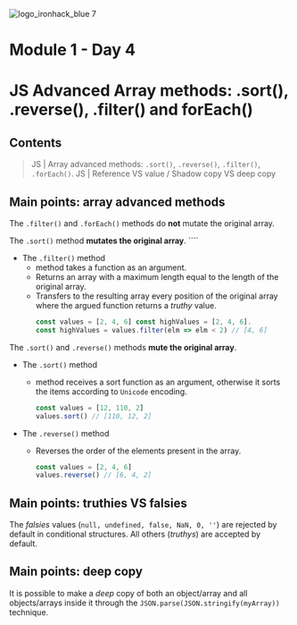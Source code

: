 ![logo_ironhack_blue 7](https://user-images.githubusercontent.com/23629340/40541063-a07a0a8a-601a-11e8-91b5-2f13e4e6b441.png)
# Module 1 - Day 4
# JS Advanced Array methods: .sort(), .reverse(), .filter() and forEach()

## Contents

> JS | Array advanced methods: `.sort()`, `.reverse()`, `.filter()`, `.forEach()`.
> JS | Reference VS value / Shadow copy VS deep copy


## Main points: array advanced methods

The `.filter()` and `.forEach()` methods do **not** mutate the original array.

The `.sort()` method **mutates the original array**.    ````
    
- The `.filter()` method
  - method takes a function as an argument.
  - Returns an array with a maximum length equal to the length of the original array.
  - Transfers to the resulting array every position of the original array where the argued function returns a _truthy_ value.
    ````javascript
    const values = [2, 4, 6] const highValues = [2, 4, 6].
    const highValues = values.filter(elm => elm < 2) // [4, 6] 
    ````
    
The `.sort()` and `.reverse()` methods **mute the original array**.

- The `.sort()` method 
  - method receives a sort function as an argument, otherwise it sorts the items according to `Unicode` encoding.
    ````javascript
    const values = [12, 110, 2]
    values.sort() // [110, 12, 2]
    ````

- The `.reverse()` method 
  - Reverses the order of the elements present in the array.
    ````javascript
    const values = [2, 4, 6]
    values.reverse() // [6, 4, 2]
    ````
 
## Main points: truthies VS falsies
The _falsies_ values (`null, undefined, false, NaN, 0, ''`) are rejected by default in conditional structures. All others (_truthys_) are accepted by default.

## Main points: deep copy
It is possible to make a _deep_ copy of both an object/array and all objects/arrays inside it through the `JSON.parse(JSON.stringify(myArray))` technique.
